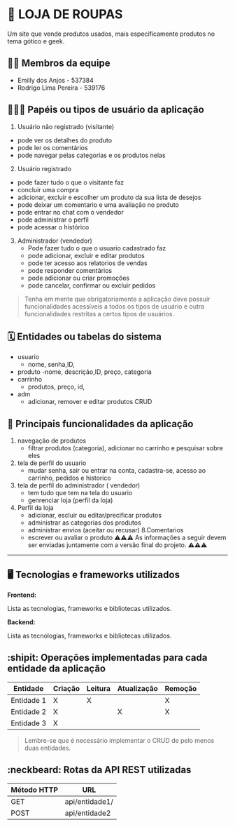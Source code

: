 # :checkered_flag: LOJA DE ROUPAS
Um site que vende produtos usados, mais especificamente produtos no tema gótico e geek.

## :technologist: Membros da equipe

- Emilly dos Anjos - 537384
- Rodrigo Lima Pereira - 539176

## :people_holding_hands: Papéis ou tipos de usuário da aplicação

1. Usuário não registrado (visitante)
  - pode ver os detalhes do produto
  - pode ler os comentários
  - pode navegar pelas categorias e os produtos nelas
    
2. Usuário registrado
  - pode fazer tudo o que o visitante faz
  - concluir uma compra
  - adicionar, excluir e escolher um produto da sua lista de desejos
  - pode deixar um comentario e uma avaliação no produto
  - pode entrar no chat com o vendedor
  - pode administrar o perfil
  - pode acessar o histórico
    
3. Administrador (vendedor)
   - Pode fazer tudo o que o usuario cadastrado faz
   - pode adicionar, excluir e editar produtos 
   - pode ter acesso aos relatorios de vendas
   - pode responder comentários
   - pode adicionar ou criar promoções
   - pode cancelar, confirmar ou excluir pedidos 
  
> Tenha em mente que obrigatoriamente a aplicação deve possuir funcionalidades acessíveis a todos os tipos de usuário e outra funcionalidades restritas a certos tipos de usuários.

## :spiral_calendar: Entidades ou tabelas do sistema
* usuario
  - nome, senha,ID,
* produto
  -nome, descrição,ID, preço, categoria
* carrinho
  - produtos, preço, id, 
* adm
  - adicionar, remover e editar produtos CRUD
## :triangular_flag_on_post:	 Principais funcionalidades da aplicação
1. navegação de produtos
   - filtrar produtos (categoria), adicionar no carrinho e pesquisar sobre eles
2. tela de perfil do usuario
   - mudar senha, sair ou entrar na conta, cadastra-se, acesso ao carrinho, pedidos e historico
3. tela de perfil do administrador ( vendedor)
   - tem tudo que tem na tela do usuario
   - genrenciar loja (perfil da loja)
6. Perfil da loja 
   - adicionar, escluir ou editar/precificar produtos
   - administrar as categorias dos produtos
   - administrar envios (aceitar ou recusar) 
8.Comentarios
   - escrever ou avaliar o produto
:warning::warning::warning: As informações a seguir devem ser enviadas juntamente com a versão final do projeto. :warning::warning::warning:


----

## :desktop_computer: Tecnologias e frameworks utilizados

**Frontend:**

Lista as tecnologias, frameworks e bibliotecas utilizados.

**Backend:**

Lista as tecnologias, frameworks e bibliotecas utilizados.


## :shipit: Operações implementadas para cada entidade da aplicação


| Entidade| Criação | Leitura | Atualização | Remoção |
| --- | --- | --- | --- | --- |
| Entidade 1 | X |  X  |  | X |
| Entidade 2 | X |    |  X | X |
| Entidade 3 | X |    |  |  |

> Lembre-se que é necessário implementar o CRUD de pelo menos duas entidades.

## :neckbeard: Rotas da API REST utilizadas

| Método HTTP | URL |
| --- | --- |
| GET | api/entidade1/|
| POST | api/entidade2 |

